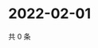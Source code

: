 # 2022-02-01

共 0 条

<!-- BEGIN WEIBO -->
<!-- 最后更新时间 Tue Feb 01 2022 07:11:39 GMT+0800 (China Standard Time) -->

<!-- END WEIBO -->
